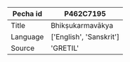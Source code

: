 |Pecha id | P462C7195
| --- | --- 
|Title | Bhikṣukarmavākya 
|Language | ['English', 'Sanskrit']
|Source | 'GRETIL'